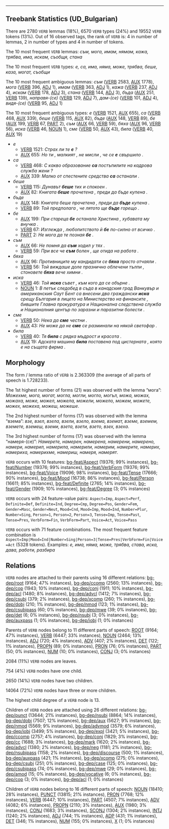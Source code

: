 

--------------------------------------------------------------------------------

## Treebank Statistics (UD_Bulgarian)

There are 2780 `VERB` lemmas (18%), 6570 `VERB` types (24%) and 19552 `VERB` tokens (13%).
Out of 16 observed tags, the rank of `VERB` is: 4 in number of lemmas, 2 in number of types and 4 in number of tokens.

The 10 most frequent `VERB` lemmas: <em>съм, мога, имам, нямам, кажа, трябва, има, искам, съобщя, стана</em>

The 10 most frequent `VERB` types:  <em>е, са, има, няма, може, трябва, беше, каза, могат, съобщи</em>

The 10 most frequent ambiguous lemmas: <em>съм</em> ([VERB]() 2583, [AUX]() 1778), <em>мога</em> ([VERB]() 396, [ADJ]() 1), <em>имам</em> ([VERB]() 363, [ADJ]() 1), <em>кажа</em> ([VERB]() 237, [ADJ]() 4), <em>искам</em> ([VERB]() 178, [ADJ]() 3), <em>стана</em> ([VERB]() 144, [ADJ]() 3), <em>бъда</em> ([AUX]() 251, [VERB]() 139), <em>направя-(се)</em> ([VERB]() 129, [ADJ]() 7), <em>дам-(се)</em> ([VERB]() 101, [ADJ]() 4), <em>видя-(се)</em> ([VERB]() 95, [ADJ]() 1)

The 10 most frequent ambiguous types:  <em>е</em> ([VERB]() 1521, [AUX]() 655), <em>са</em> ([VERB]() 468, [AUX]() 339), <em>беше</em> ([VERB]() 115, [AUX]() 82), <em>бъде</em> ([AUX]() 148, [VERB]() 89), <em>бе</em> ([AUX]() 199, [VERB]() 67, [PART]() 2), <em>съм</em> ([AUX]() 66, [VERB]() 59), <em>бяха</em> ([AUX]() 96, [VERB]() 56), <em>иска</em> ([VERB]() 46, [NOUN]() 1), <em>сме</em> ([VERB]() 50, [AUX]() 43), <em>била</em> ([VERB]() 40, [AUX]() 19)


* <em>е</em>
  * [VERB]() 1521: <em>Страх ли те <b>е</b> ?</em>
  * [AUX]() 655: <em>Но ти , малкият , не мисли , че се <b>е</b> свършило .</em>
* <em>са</em>
  * [VERB]() 468: <em>С какво образование <b>са</b> постъпилите на кадрова служба жени ?</em>
  * [AUX]() 339: <em>Малко от спестените средства <b>са</b> останали .</em>
* <em>беше</em>
  * [VERB]() 115: <em>Дунавът <b>беше</b> тих и спокоен .</em>
  * [AUX]() 82: <em>Книгата <b>беше</b> прочетена , преди да бъде купена .</em>
* <em>бъде</em>
  * [AUX]() 148: <em>Книгата беше прочетена , преди да <b>бъде</b> купена .</em>
  * [VERB]() 89: <em>Той предполага , че лятото ще <b>бъде</b> горещо .</em>
* <em>бе</em>
  * [AUX]() 199: <em>При стареца <b>бе</b> останала Христина , хубавата му внучка .</em>
  * [VERB]() 67: <em>Изглежда , любопитството й <b>бе</b> по-силно от всичко .</em>
  * [PART]() 2: <em>Не мога да те позная <b>бе</b> .</em>
* <em>съм</em>
  * [AUX]() 66: <em>Не помня да <b>съм</b> ходил у тях .</em>
  * [VERB]() 59: <em>При все че <b>съм</b> болен , ще отида на работа .</em>
* <em>бяха</em>
  * [AUX]() 96: <em>Противниците му кандидати се <b>бяха</b> просто отчаяли .</em>
  * [VERB]() 56: <em>Той виждаше доле празнично облечени тълпи , стоновете <b>бяха</b> вече химни .</em>
* <em>иска</em>
  * [VERB]() 46: <em>Той <b>иска</b> съвет , към кого да се обърне .</em>
  * [NOUN]() 1: <em>В петък следобед в съда в канадския град Ванкувър и американския Саут Бент са внесени два граждански <b>иска</b> срещу България в лицето на Министерство на финансите , бившите Главна прокуратура и Национална следствена служба и Националния център по заразни и паразитни болести .</em>
* <em>сме</em>
  * [VERB]() 50: <em>Нека да <b>сме</b> честни .</em>
  * [AUX]() 43: <em>Не може да не <b>сме</b> се разминали на някой светофар .</em>
* <em>била</em>
  * [VERB]() 40: <em>Тя <b>била</b> с рядка мъдрост и красота .</em>
  * [AUX]() 19: <em>Адската машина <b>била</b> поставена под цистерната , която е на същата фирма .</em>

## Morphology

The form / lemma ratio of `VERB` is 2.363309 (the average of all parts of speech is 1.728233).

The 1st highest number of forms (21) was observed with the lemma “мога”: <em>Можехме, мога, могат, могла, могли, могло, могъл, можа, можах, можаха, може, можел, можела, можели, можело, можем, можете, можех, можеха, можеш, можеше</em>.

The 2nd highest number of forms (17) was observed with the lemma “взема”: <em>взе, взел, взела, взели, взело, взема, вземат, вземе, вземем, вземете, вземеш, вземи, взета, взети, взето, взех, взеха</em>.

The 3rd highest number of forms (17) was observed with the lemma “намеря-(се)”: <em>Намерете, намерен, намерена, намерени, намерено, намери, намерил, намерила, намерили, намерим, намерите, намерих, намериха, намерихме, намериш, намеря, намерят</em>.

`VERB` occurs with 10 features: [bg-feat/Aspect]() (19376; 99% instances), [bg-feat/Number]() (19376; 99% instances), [bg-feat/VerbForm]() (19376; 99% instances), [bg-feat/Voice]() (19096; 98% instances), [bg-feat/Tense]() (17666; 90% instances), [bg-feat/Mood]() (16738; 86% instances), [bg-feat/Person]() (16611; 85% instances), [bg-feat/Definite]() (2765; 14% instances), [bg-feat/Gender]() (1909; 10% instances), [bg-feat/Degree]() (3; 0% instances)

`VERB` occurs with 24 feature-value pairs: `Aspect=Imp`, `Aspect=Perf`, `Definite=Def`, `Definite=Ind`, `Degree=Cmp`, `Degree=Pos`, `Gender=Fem`, `Gender=Masc`, `Gender=Neut`, `Mood=Cnd`, `Mood=Imp`, `Mood=Ind`, `Number=Plur`, `Number=Sing`, `Person=1`, `Person=2`, `Person=3`, `Tense=Imp`, `Tense=Past`, `Tense=Pres`, `VerbForm=Fin`, `VerbForm=Part`, `Voice=Act`, `Voice=Pass`

`VERB` occurs with 71 feature combinations.
The most frequent feature combination is `Aspect=Imp|Mood=Ind|Number=Sing|Person=3|Tense=Pres|VerbForm=Fin|Voice=Act` (5328 tokens).
Examples: <em>е, има, няма, може, трябва, става, иска, дава, работи, разбира</em>


## Relations

`VERB` nodes are attached to their parents using 16 different relations: [bg-dep/root]() (9164; 47% instances), [bg-dep/ccomp]() (2560; 13% instances), [bg-dep/cop]() (1943; 10% instances), [bg-dep/conj]() (1911; 10% instances), [bg-dep/acl]() (1480; 8% instances), [bg-dep/advcl]() (1412; 7% instances), [bg-dep/csubj]() (379; 2% instances), [bg-dep/xcomp]() (260; 1% instances), [bg-dep/dobj]() (210; 1% instances), [bg-dep/nmod]() (123; 1% instances), [bg-dep/csubjpass]() (60; 0% instances), [bg-dep/mwe]() (39; 0% instances), [bg-dep/det]() (6; 0% instances), [bg-dep/nsubj]() (3; 0% instances), [bg-dep/auxpass]() (1; 0% instances), [bg-dep/iobj]() (1; 0% instances)

Parents of `VERB` nodes belong to 11 different parts of speech: [ROOT]() (9164; 47% instances), [VERB]() (6447; 33% instances), [NOUN]() (2464; 13% instances), [ADJ]() (720; 4% instances), [ADV]() (407; 2% instances), [DET]() (122; 1% instances), [PROPN]() (89; 0% instances), [PRON]() (76; 0% instances), [PART]() (50; 0% instances), [NUM]() (10; 0% instances), [CONJ]() (3; 0% instances)

2084 (11%) `VERB` nodes are leaves.

754 (4%) `VERB` nodes have one child.

2650 (14%) `VERB` nodes have two children.

14064 (72%) `VERB` nodes have three or more children.

The highest child degree of a `VERB` node is 13.

Children of `VERB` nodes are attached using 26 different relations: [bg-dep/punct]() (13644; 21% instances), [bg-dep/nsubj]() (8864; 14% instances), [bg-dep/dobj]() (7507; 12% instances), [bg-dep/aux]() (5627; 9% instances), [bg-dep/nmod]() (5569; 9% instances), [bg-dep/advmod]() (3579; 6% instances), [bg-dep/iobj]() (3499; 5% instances), [bg-dep/expl]() (3421; 5% instances), [bg-dep/ccomp]() (2757; 4% instances), [bg-dep/conj]() (1829; 3% instances), [bg-dep/cc]() (1688; 3% instances), [bg-dep/mark]() (1620; 2% instances), [bg-dep/advcl]() (1380; 2% instances), [bg-dep/neg]() (1181; 2% instances), [bg-dep/nsubjpass]() (1158; 2% instances), [bg-dep/discourse]() (500; 1% instances), [bg-dep/auxpass]() (421; 1% instances), [bg-dep/xcomp]() (275; 0% instances), [bg-dep/csubj]() (251; 0% instances), [bg-dep/case]() (125; 0% instances), [bg-dep/csubjpass]() (74; 0% instances), [bg-dep/mwe]() (29; 0% instances), [bg-dep/amod]() (15; 0% instances), [bg-dep/vocative]() (6; 0% instances), [bg-dep/cop]() (3; 0% instances), [bg-dep/acl]() (1; 0% instances)

Children of `VERB` nodes belong to 16 different parts of speech: [NOUN]() (18410; 28% instances), [PUNCT]() (13815; 21% instances), [PRON]() (7768; 12% instances), [VERB]() (6447; 10% instances), [PART]() (4507; 7% instances), [ADV]() (4082; 6% instances), [PROPN]() (2110; 3% instances), [AUX]() (1980; 3% instances), [CONJ]() (1683; 3% instances), [SCONJ]() (1304; 2% instances), [INTJ]() (1240; 2% instances), [ADJ]() (744; 1% instances), [ADP]() (431; 1% instances), [DET]() (346; 1% instances), [NUM]() (155; 0% instances), [X]() (1; 0% instances)

